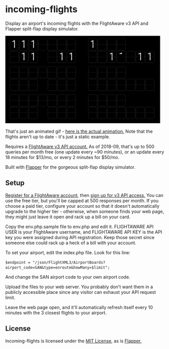# incoming-flights
Display an airport's incoming flights with the FlightAware v3 API and Flapper split-flap display simulator.

![Incoming Flights Example](/demo/incoming-flights-487.gif?raw=true "Incoming Flights in Action")

That's just an animated gif - <a href="https://ozar.me/incomingflights/">here is the actual animation.</a> Note that the flights aren't up to date - it's just a static example.

Requires a <a href="https://flightaware.com/commercial/flightxml/v3/pricing.rvt">FlightAware v3 API account.</a> As of 2018-09, that's up to 500 queries per month free (one update every ~90 minutes), or an update every 18 minutes for $13/mo, or every 2 minutes for $50/mo.

Built with <a href="https://github.com/jayKayEss/Flapper">Flapper</a> for the gorgeous split-flap display simulator.

## Setup

<a href="https://flightaware.com/account/join/">Register for a FlightAware account</a>, then <a href="https://flightaware.com/commercial/flightxml/v3/pricing.rvt">sign up for v3 API access.</a> You can use the free tier, but you'll be capped at 500 responses per month. If you choose a paid tier, configure your account so that it doesn't automatically upgrade to the higher tier - otherwise, when someone finds your web page, they might just leave it open and rack up a bill on your card.

Copy the env.php.sample file to env.php and edit it. FLIGHTAWARE API USER is your FlightAware username, and FLIGHTAWARE API KEY is the API key you were assigned during API registration. Keep those secret since someone else could rack up a heck of a bill with your account.

To set your airport, edit the index.php file. Look for this line:

    $endpoint = "/json/FlightXML3/AirportBoards?airport_code=SAN&type=enroute&howMany=$limit";

And change the SAN airport code to your own airport code.

Upload the files to your web server. You probably don't want them in a publicly accessible place since any visitor can exhaust your API request limit.

Leave the web page open, and it'll automatically refresh itself every 10 minutes with the 3 closest flights to your airport.


## License

Incoming-flights is licensed under the <a href="https://github.com/BrentOzar/incoming-flights/blob/master/LICENSE">MIT License</a>, as is <a href="https://github.com/jayKayEss/Flapper">Flapper.</a>